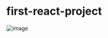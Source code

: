 # first-react-project

![image](https://user-images.githubusercontent.com/97362031/205516769-07209a91-f9ea-493e-ad18-0fb842bdd2fa.png)
